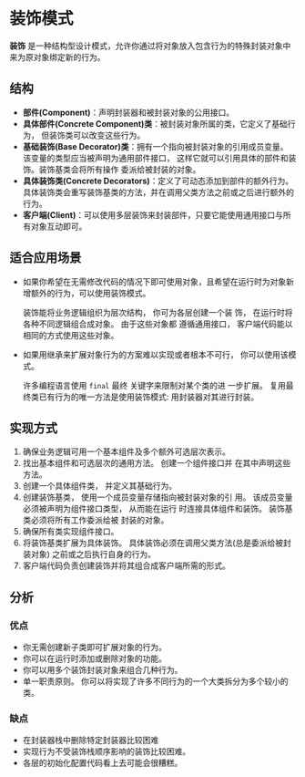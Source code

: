 # 装饰模式

**装饰** 是一种结构型设计模式，允许你通过将对象放入包含行为的特殊封装对象中来为原对象绑定新的行为。

## 结构

- **部件(Component)**：声明封装器和被封装对象的公用接口。
- **具体部件(Concrete Component)类**：被封装对象所属的类，它定义了基础行为， 但装饰类可以改变这些行为。
- **基础装饰(Base Decorator)类**：拥有一个指向被封装对象的引用成员变量。 该变量的类型应当被声明为通用部件接口， 这样它就可以引用具体的部件和装饰。装饰基类会将所有操作 委派给被封装的对象。
- **具体装饰类(Concrete Decorators)**：定义了可动态添加到部件的额外行为。具体装饰类会重写装饰基类的方法，并在调用父类方法之前或之后进行额外的行为。
- **客户端(Client)**：可以使用多层装饰来封装部件，只要它能使用通用接口与所有对象互动即可。

## 适合应用场景

- 如果你希望在无需修改代码的情况下即可使用对象，且希望在运行时为对象新增额外的行为，可以使用装饰模式。

  装饰能将业务逻辑组织为层次结构， 你可为各层创建一个装 饰， 在运行时将各种不同逻辑组合成对象。 由于这些对象都 遵循通用接口， 客户端代码能以相同的方式使用这些对象。

- 如果用继承来扩展对象行为的方案难以实现或者根本不可行， 你可以使用该模式。

  许多编程语言使用 `final` 最终 关键字来限制对某个类的进 一步扩展。 复用最终类已有行为的唯一方法是使用装饰模式: 用封装器对其进行封装。

## 实现方式

1. 确保业务逻辑可用一个基本组件及多个额外可选层次表示。
2. 找出基本组件和可选层次的通用方法。 创建一个组件接口并 在其中声明这些方法。
3. 创建一个具体组件类， 并定义其基础行为。
4. 创建装饰基类， 使用一个成员变量存储指向被封装对象的引 用。 该成员变量必须被声明为组件接口类型， 从而能在运行 时连接具体组件和装饰。 装饰基类必须将所有工作委派给被 封装的对象。
5. 确保所有类实现组件接口。
6. 将装饰基类扩展为具体装饰。 具体装饰必须在调用父类方法(总是委派给被封装对象) 之前或之后执行自身的行为。
7. 客户端代码负责创建装饰并将其组合成客户端所需的形式。

## 分析

### 优点

- 你无需创建新子类即可扩展对象的行为。
- 你可以在运行时添加或删除对象的功能。
- 你可以用多个装饰封装对象来组合几种行为。
- 单一职责原则。 你可以将实现了许多不同行为的一个大类拆分为多个较小的类。

### 缺点

- 在封装器栈中删除特定封装器比较困难
- 实现行为不受装饰栈顺序影响的装饰比较困难。
- 各层的初始化配置代码看上去可能会很糟糕。
